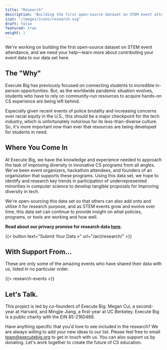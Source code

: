 ```yaml
---
title: "Research"
description: "Building the first open-source dataset on STEM event attendance to identify trends among students of underrepresented demographics and develop ways to improve diversity in CS."
icon: "/images/icons/research.svg"
draft: false
featured: true
weight: 1
---
```


We're working on building the first open-source dataset on STEM event attendance, and we need your help—learn more about contributing your event data to our data set here.

## The "Why"

Execute Big has previously focused on connecting students to incredible in-person opportunities. But, as the worldwide pandemic situation evolves, students who have to rely on community-run resources to acquire hands-on CS experience are being left behind.

Especially given recent events of police brutality and increasing concerns over racial equity in the U.S., this should be a major checkpoint for the tech industry, which is unfortunately notorious for its less-than-diverse culture. So, it's more important now than ever that resources are being developed for students in need.

## Where You Come In

At Execute Big, we have the knowledge and experience needed to approach the task of improving diversity in innovative CS programs from all angles. We've been event organizers, hackathon attendees, and founders of an organization that supports these programs. Using this data set, we hope to identify and research key trends in participation of underrepresented minorities in computer science to develop tangible proposals for improving diversity in tech.

We're open-sourcing this data set so that others can also add onto and utilize it for research purpose, and as STEM events grow and evolve over time, this data set can continue to provide insight on what policies, programs, or tools are working and how well.

**Read about our privacy promise for research data [here](/research-privacy).**

{{< button text="Submit Your Data »" url="/act/research/" >}}

## With Support From...

These are only some of the amazing events who have shared their data with us, listed in no particular order.

{{< research-events >}}


## Let's Talk.

This project is led by co-founders of Execute Big: Megan Cui, a second-year at Harvard, and Mingjie Jiang, a first-year at UC Berkeley. Execute Big is a public charity with the EIN 85-2160468.

Have anything specific that you'd love to see included in the research? We are always willing to add your new ideas to our list. Please feel free to email team@executebig.org to get in touch with us. You can also support us by donating. Let's work together to create the future of CS education.